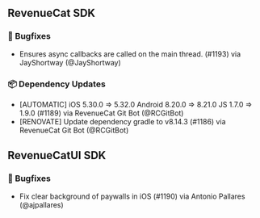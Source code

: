 ## RevenueCat SDK
### 🐞 Bugfixes
* Ensures async callbacks are called on the main thread. (#1193) via JayShortway (@JayShortway)
### 📦 Dependency Updates
* [AUTOMATIC] iOS 5.30.0 => 5.32.0 Android 8.20.0 => 8.21.0 JS 1.7.0 => 1.9.0 (#1189) via RevenueCat Git Bot (@RCGitBot)
* [RENOVATE] Update dependency gradle to v8.14.3 (#1186) via RevenueCat Git Bot (@RCGitBot)

## RevenueCatUI SDK
### 🐞 Bugfixes
* Fix clear background of paywalls in iOS (#1190) via Antonio Pallares (@ajpallares)
